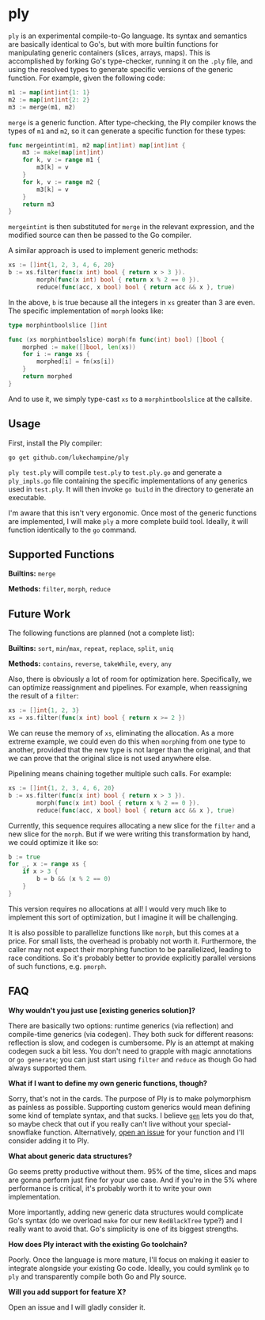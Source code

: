 ply
===

`ply` is an experimental compile-to-Go language. Its syntax and semantics are
basically identical to Go's, but with more builtin functions for manipulating
generic containers (slices, arrays, maps). This is accomplished by forking
Go's type-checker, running it on the `.ply` file, and using the resolved types
to generate specific versions of the generic function. For example, given the
following code:

```go
m1 := map[int]int{1: 1}
m2 := map[int]int{2: 2}
m3 := merge(m1, m2)
```

`merge` is a generic function. After type-checking, the Ply compiler knows the
types of `m1` and `m2`, so it can generate a specific function for these types:

```go
func mergeintint(m1, m2 map[int]int) map[int]int {
	m3 := make(map[int]int)
	for k, v := range m1 {
		m3[k] = v
	}
	for k, v := range m2 {
		m3[k] = v
	}
	return m3
}
```

`mergeintint` is then substituted for `merge` in the relevant expression, and
the modified source can then be passed to the Go compiler.

A similar approach is used to implement generic methods:

```go
xs := []int{1, 2, 3, 4, 6, 20}
b := xs.filter(func(x int) bool { return x > 3 }).
        morph(func(x int) bool { return x % 2 == 0 }).
        reduce(func(acc, x bool) bool { return acc && x }, true)
```

In the above, `b` is true because all the integers in `xs` greater than 3 are
even. The specific implementation of `morph` looks like:

```go
type morphintboolslice []int

func (xs morphintboolslice) morph(fn func(int) bool) []bool {
	morphed := make([]bool, len(xs))
	for i := range xs {
		morphed[i] = fn(xs[i])
	}
	return morphed
}
```

And to use it, we simply type-cast `xs` to a `morphintboolslice` at the
callsite.

Usage
-----

First, install the Ply compiler:

```
go get github.com/lukechampine/ply
```

`ply test.ply` will compile `test.ply` to `test.ply.go` and generate a
`ply_impls.go` file containing the specific implementations of any generics
used in `test.ply`. It will then invoke `go build` in the directory to
generate an executable.

I'm aware that this isn't very ergonomic. Once most of the generic functions
are implemented, I will make `ply` a more complete build tool. Ideally, it
will function identically to the `go` command.


Supported Functions
-------------------

**Builtins:** `merge`

**Methods:** `filter`, `morph`, `reduce`


Future Work
-----------

The following functions are planned (not a complete list):

**Builtins:** `sort`, `min`/`max`, `repeat`, `replace`, `split`, `uniq`

**Methods:** `contains`, `reverse`, `takeWhile`, `every`, `any`

Also, there is obviously a lot of room for optimization here. Specifically, we
can optimize reassignment and pipelines. For example, when reassigning the
result of a `filter`:

```go
xs := []int{1, 2, 3}
xs = xs.filter(func(x int) bool { return x >= 2 })
```

We can reuse the memory of `xs`, eliminating the allocation. As a more extreme
example, we could even do this when `morph`ing from one type to another,
provided that the new type is not larger than the original, and that we can
prove that the original slice is not used anywhere else.

Pipelining means chaining together multiple such calls. For example:

```go
xs := []int{1, 2, 3, 4, 6, 20}
b := xs.filter(func(x int) bool { return x > 3 }).
        morph(func(x int) bool { return x % 2 == 0 }).
        reduce(func(acc, x bool) bool { return acc && x }, true)
```

Currently, this sequence requires allocating a new slice for the `filter` and
a new slice for the `morph`. But if we were writing this transformation by
hand, we could optimize it like so:

```go
b := true
for _, x := range xs {
	if x > 3 {
		b = b && (x % 2 == 0)
	}
}
```

This version requires no allocations at all! I would very much like to
implement this sort of optimization, but I imagine it will be challenging.

It is also possible to parallelize functions like `morph`, but this comes at a
price. For small lists, the overhead is probably not worth it. Furthermore,
the caller may not expect their morphing function to be parallelized, leading
to race conditions. So it's probably better to provide explicitly parallel
versions of such functions, e.g. `pmorph`.


FAQ
---

**Why wouldn't you just use [existing generics solution]?**

There are basically two options: runtime generics (via reflection) and
compile-time generics (via codegen). They both suck for different reasons:
reflection is slow, and codegen is cumbersome. Ply is an attempt at making
codegen suck a bit less. You don't need to grapple with magic annotations or
`go generate`; you can just start using `filter` and `reduce` as though Go had
always supported them.

**What if I want to define my own generic functions, though?**

Sorry, that's not in the cards. The purpose of Ply is to make polymorphism as
painless as possible. Supporting custom generics would mean defining some kind
of template syntax, and that sucks. I believe [`gen`](https://clipperhouse.github.io/gen) lets you do that, so
maybe check that out if you really can't live without your special-snowflake
function. Alternatively, [open an issue](https://github.com/lukechampine/ply/issues) for your function and I'll consider
adding it to Ply.

**What about generic data structures?**

Go seems pretty productive without them. 95% of the time, slices and maps are
gonna perform just fine for your use case. And if you're in the 5% where
performance is critical, it's probably worth it to write your own
implementation.

More importantly, adding new generic data structures would complicate Go's
syntax (do we overload `make` for our new `RedBlackTree` type?) and I really
want to avoid that. Go's simplicity is one of its biggest strengths.

**How does Ply interact with the existing Go toolchain?**

Poorly. Once the language is more mature, I'll focus on making it easier to
integrate alongside your existing Go code. Ideally, you could symlink `go` to
`ply` and transparently compile both Go and Ply source.

**Will you add support for feature X?**

Open an issue and I will gladly consider it.

